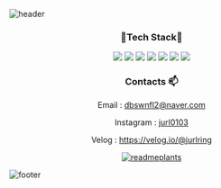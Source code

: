 ![header](https://capsule-render.vercel.app/api?type=waving&color=gradient&height=300&section=header&text=JurlYoon&fontSize=90&animation=scaleIn)



<div align=center>
  
  
### 🔧Tech Stack🔧
  
  
<img src="https://img.shields.io/badge/-Python-3766AB?style=round-square&logo=Python&logoColor=white"/> 
<img src="https://img.shields.io/badge/-Java-007396?style=round-square&logo=Java&logoColor=white"/>
<img src="https://img.shields.io/badge/MySQL-4479A1?style=round-square&logo=MySQL&logoColor=white"/> 
<img src="https://img.shields.io/badge/Spring-6DB33F?style=round-square&logo=Spring&logoColor=white"/> 
<img src="https://img.shields.io/badge/Docker-2496ED?style=round-square&logo=Docker&logoColor=white"/>  
<img src="https://img.shields.io/badge/Android-3DDC84?style=round-square&logo=Android&logoColor=white"/>
<img src="https://img.shields.io/badge/C-A8B9CC?style=round-square&logo=C&logoColor=white"/> 
  
  
  
  
### Contacts 📫

Email : dbswnfl2@naver.com
  
Instagram : [jurl0103](https://www.instagram.com/jurl0103)

Velog : https://velog.io/@jurlring
  

  
[![readmeplants](http://readmeplants.com/get?name=jurlring&planet=earth&plant=blossomTree&nameTag=blackNameTag&ground=hill&background=black)](https://github.com/devxb/readmeplants)



</div>


![footer](https://capsule-render.vercel.app/api?type=waving&color=gradient&height=150&section=footer)

<!--
**jurlring/jurlring** is a ✨ _special_ ✨ repository because its `README.md` (this file) appears on your GitHub profile.

Here are some ideas to get you started:

- 🔭 I’m currently working on ...
- 🌱 I’m currently learning ...
- 👯 I’m looking to collaborate on ...
- 🤔 I’m looking for help with ...
- 💬 Ask me about ...
- 📫 How to reach me: ...
- 😄 Pronouns: ...
- ⚡ Fun fact: ...
-->
